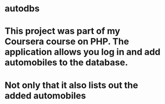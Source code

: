 # autodbs

# This project was part of my Coursera course on PHP. The application allows you log in and add automobiles to the database. 
# Not only that it also lists out the added automobiles
